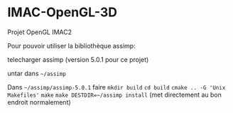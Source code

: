 # IMAC-OpenGL-3D
Projet OpenGL IMAC2

Pour pouvoir utiliser la bibliothèque assimp:

telecharger assimp (version 5.0.1 pour ce projet)

untar dans `~/assimp`

Dans `~/assimp/assimp-5.0.1` faire
`mkdir build`
`cd build`
`cmake .. -G 'Unix Makefiles'`
`make`
`make DESTDIR=~/assimp install` (met directement au bon endroit normalement)
